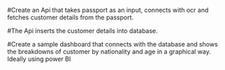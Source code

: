 #Create an Api that takes passport as an input, connects with ocr and fetches customer details from the passport.


#The Api inserts the customer details into database.


#Create a sample dashboard that connects with the database and shows the breakdowns of customer by nationality and age in a graphical way. Ideally using power BI


